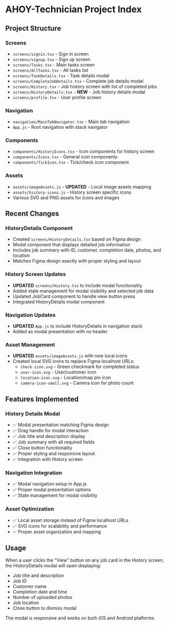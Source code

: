 # AHOY-Technician Project Index

## Project Structure

### Screens
- `screens/signin.tsx` - Sign in screen
- `screens/signup.tsx` - Sign up screen  
- `screens/Tasks.tsx` - Main tasks screen
- `screens/AllTasks.tsx` - All tasks list
- `screens/TaskDetails.tsx` - Task details modal
- `screens/CompleteJobDetails.tsx` - Complete job details modal
- `screens/History.tsx` - Job history screen with list of completed jobs
- `screens/HistoryDetails.tsx` - **NEW** - Job history details modal
- `screens/profile.tsx` - User profile screen

### Navigation
- `navigation/MainTabNavigator.tsx` - Main tab navigation
- `App.js` - Root navigation with stack navigator

### Components
- `components/HistoryIcons.tsx` - Icon components for history screen
- `components/Icons.tsx` - General icon components
- `components/TickIcon.tsx` - Tick/check icon component

### Assets
- `assets/imageAssets.js` - **UPDATED** - Local image assets mapping
- `assets/history-icons.js` - History screen specific icons
- Various SVG and PNG assets for icons and images

## Recent Changes

### HistoryDetails Component
- Created `screens/HistoryDetails.tsx` based on Figma design
- Modal component that displays detailed job information
- Includes job summary with ID, customer, completion date, photos, and location
- Matches Figma design exactly with proper styling and layout

### History Screen Updates
- **UPDATED** `screens/History.tsx` to include modal functionality
- Added state management for modal visibility and selected job data
- Updated JobCard component to handle view button press
- Integrated HistoryDetails modal component

### Navigation Updates
- **UPDATED** `App.js` to include HistoryDetails in navigation stack
- Added as modal presentation with no header

### Asset Management
- **UPDATED** `assets/imageAssets.js` with new local icons
- Created local SVG icons to replace Figma localhost URLs:
  - `check-icon.svg` - Green checkmark for completed status
  - `user-icon.svg` - User/customer icon
  - `location-icon.svg` - Location/map pin icon
  - `camera-icon-small.svg` - Camera icon for photo count

## Features Implemented

### History Details Modal
- ✅ Modal presentation matching Figma design
- ✅ Drag handle for modal interaction
- ✅ Job title and description display
- ✅ Job summary with all required fields
- ✅ Close button functionality
- ✅ Proper styling and responsive layout
- ✅ Integration with History screen

### Navigation Integration
- ✅ Modal navigation setup in App.js
- ✅ Proper modal presentation options
- ✅ State management for modal visibility

### Asset Optimization
- ✅ Local asset storage instead of Figma localhost URLs
- ✅ SVG icons for scalability and performance
- ✅ Proper asset organization and mapping

## Usage

When a user clicks the "View" button on any job card in the History screen, the HistoryDetails modal will open displaying:
- Job title and description
- Job ID
- Customer name
- Completion date and time
- Number of uploaded photos
- Job location
- Close button to dismiss modal

The modal is responsive and works on both iOS and Android platforms.